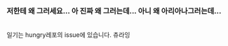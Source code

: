 ### 저한테 왜 그러세요... 아 진짜 왜 그러는데... 아니 왜 아리아나그러는데...
<br />
일기는 hungry레포의 issue에 있습니다. 츄라잉
<!--
**ty8116/ty8116** is a ✨ _special_ ✨ repository because its `README.md` (this file) appears on your GitHub profile.

Here are some ideas to get you started:

- 🔭 I’m currently working on ...
- 🌱 I’m currently learning ...
- 👯 I’m looking to collaborate on ...
- 🤔 I’m looking for help with ...
- 💬 Ask me about ...
- 📫 How to reach me: ...
- 😄 Pronouns: ...
- ⚡ Fun fact: ...
-->
